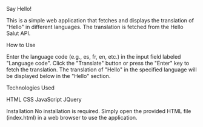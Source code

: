 Say Hello!

This is a simple web application that fetches and displays the translation of "Hello" in different languages. The translation is fetched from the Hello Salut API.

How to Use

Enter the language code (e.g., es, fr, en, etc.) in the input field labeled "Language code".
Click the "Translate" button or press the "Enter" key to fetch the translation.
The translation of "Hello" in the specified language will be displayed below in the "Hello" section.

Technologies Used

HTML
CSS
JavaScript
JQuery

Installation
No installation is required. Simply open the provided HTML file (index.html) in a web browser to use the application.
